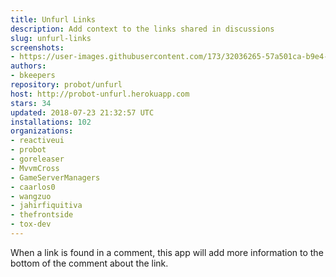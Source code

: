 ```yaml
---
title: Unfurl Links
description: Add context to the links shared in discussions
slug: unfurl-links
screenshots:
- https://user-images.githubusercontent.com/173/32036265-57a501ca-b9e4-11e7-9db3-52374fb7290c.png
authors:
- bkeepers
repository: probot/unfurl
host: http://probot-unfurl.herokuapp.com
stars: 34
updated: 2018-07-23 21:32:57 UTC
installations: 102
organizations:
- reactiveui
- probot
- goreleaser
- MvvmCross
- GameServerManagers
- caarlos0
- wangzuo
- jahirfiquitiva
- thefrontside
- tox-dev
---
```


When a link is found in a comment, this app will add more information to the bottom of the comment about the link.
